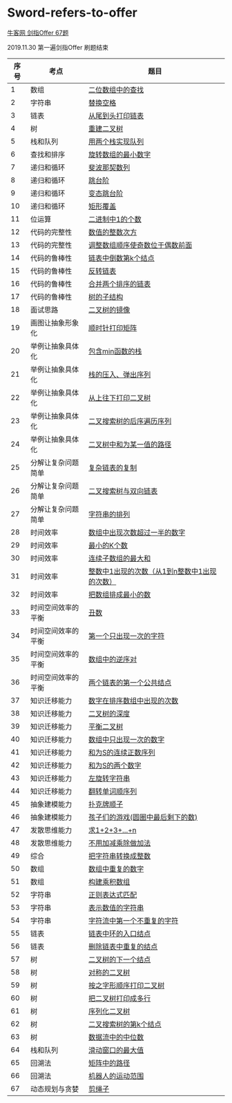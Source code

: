 # Sword-refers-to-offer
[牛客网 剑指Offer 67题](https://www.nowcoder.com/ta/coding-interviews?page=1)

2019.11.30 第一遍剑指Offer 刷题结束

| 序号 | 考点 | 题目 |
| -- | -- | -- |
| 1 | 数组 | [二位数组中的查找](https://github.com/hncboy/Sword-refers-to-offer/blob/master/src/com/hncboy/Topic1.java) |
| 2 | 字符串 | [替换空格](https://github.com/hncboy/Sword-refers-to-offer/blob/master/src/com/hncboy/Topic2.java) |
| 3 | 链表 | [从尾到头打印链表](https://github.com/hncboy/Sword-refers-to-offer/blob/master/src/com/hncboy/Topic3.java) |
| 4 | 树 | [重建二叉树](https://github.com/hncboy/Sword-refers-to-offer/blob/master/src/com/hncboy/Topic4.java) |
| 5 | 栈和队列 | [用两个栈实现队列](https://github.com/hncboy/Sword-refers-to-offer/blob/master/src/com/hncboy/Topic5.java) |
| 6 | 查找和排序 | [旋转数组的最小数字](https://github.com/hncboy/Sword-refers-to-offer/blob/master/src/com/hncboy/Topic6.java) |
| 7 | 递归和循环 | [斐波那契数列](https://github.com/hncboy/Sword-refers-to-offer/blob/master/src/com/hncboy/Topic7.java) |
| 8 | 递归和循环 | [跳台阶](https://github.com/hncboy/Sword-refers-to-offer/blob/master/src/com/hncboy/Topic8.java) |
| 9 | 递归和循环 | [变态跳台阶](https://github.com/hncboy/Sword-refers-to-offer/blob/master/src/com/hncboy/Topic9.java) |
| 10 | 递归和循环 | [矩形覆盖](https://github.com/hncboy/Sword-refers-to-offer/blob/master/src/com/hncboy/Topic10.java) |
| 11 | 位运算 | [二进制中1的个数](https://github.com/hncboy/Sword-refers-to-offer/blob/master/src/com/hncboy/Topic11.java) |
| 12 | 代码的完整性 | [数值的整数次方](https://github.com/hncboy/Sword-refers-to-offer/blob/master/src/com/hncboy/Topic12.java) |
| 13 | 代码的完整性 | [调整数组顺序使奇数位于偶数前面](https://github.com/hncboy/Sword-refers-to-offer/blob/master/src/com/hncboy/Topic13.java) |
| 14 | 代码的鲁棒性 | [链表中倒数第k个结点](https://github.com/hncboy/Sword-refers-to-offer/blob/master/src/com/hncboy/Topic14.java) |
| 15 | 代码的鲁棒性 | [反转链表](https://github.com/hncboy/Sword-refers-to-offer/blob/master/src/com/hncboy/Topic15.java) |
| 16 | 代码的鲁棒性 | [合并两个排序的链表](https://github.com/hncboy/Sword-refers-to-offer/blob/master/src/com/hncboy/Topic16.java) |
| 17 | 代码的鲁棒性 | [树的子结构](https://github.com/hncboy/Sword-refers-to-offer/blob/master/src/com/hncboy/Topic17.java) |
| 18 | 面试思路 | [二叉树的镜像](https://github.com/hncboy/Sword-refers-to-offer/blob/master/src/com/hncboy/Topic18.java) |
| 19 | 画图让抽象形象化 | [顺时针打印矩阵](https://github.com/hncboy/Sword-refers-to-offer/blob/master/src/com/hncboy/Topic19.java) |
| 20 | 举例让抽象具体化 | [包含min函数的栈](https://github.com/hncboy/Sword-refers-to-offer/blob/master/src/com/hncboy/Topic20.java) |
| 21 | 举例让抽象具体化 | [栈的压入、弹出序列](https://github.com/hncboy/Sword-refers-to-offer/blob/master/src/com/hncboy/Topic21.java) |
| 22 | 举例让抽象具体化 | [从上往下打印二叉树](https://github.com/hncboy/Sword-refers-to-offer/blob/master/src/com/hncboy/Topic22.java) |
| 23 | 举例让抽象具体化 | [二叉搜索树的后序遍历序列](https://github.com/hncboy/Sword-refers-to-offer/blob/master/src/com/hncboy/Topic23.java) |
| 24 | 举例让抽象具体化 | [二叉树中和为某一值的路径](https://github.com/hncboy/Sword-refers-to-offer/blob/master/src/com/hncboy/Topic24.java) |
| 25 | 分解让复杂问题简单 | [复杂链表的复制](https://github.com/hncboy/Sword-refers-to-offer/blob/master/src/com/hncboy/Topic25.java) |
| 26 | 分解让复杂问题简单 | [二叉搜索树与双向链表](https://github.com/hncboy/Sword-refers-to-offer/blob/master/src/com/hncboy/Topic26.java) |
| 27 | 分解让复杂问题简单 | [字符串的排列](https://github.com/hncboy/Sword-refers-to-offer/blob/master/src/com/hncboy/Topic27.java) |
| 28 | 时间效率 | [数组中出现次数超过一半的数字](https://github.com/hncboy/Sword-refers-to-offer/blob/master/src/com/hncboy/Topic28.java) |
| 29 | 时间效率 | [最小的K个数](https://github.com/hncboy/Sword-refers-to-offer/blob/master/src/com/hncboy/Topic29.java) |
| 30 | 时间效率 | [连续子数组的最大和](https://github.com/hncboy/Sword-refers-to-offer/blob/master/src/com/hncboy/Topic30.java) |
| 31 | 时间效率 | [整数中1出现的次数（从1到n整数中1出现的次数）](https://github.com/hncboy/Sword-refers-to-offer/blob/master/src/com/hncboy/Topic31.java) |
| 32 | 时间效率 | [把数组排成最小的数](https://github.com/hncboy/Sword-refers-to-offer/blob/master/src/com/hncboy/Topic32.java) |
| 33 | 时间空间效率的平衡 | [丑数](https://github.com/hncboy/Sword-refers-to-offer/blob/master/src/com/hncboy/Topic33.java) |
| 34 | 时间空间效率的平衡 | [第一个只出现一次的字符](https://github.com/hncboy/Sword-refers-to-offer/blob/master/src/com/hncboy/Topic34.java) |
| 35 | 时间空间效率的平衡 | [数组中的逆序对](https://github.com/hncboy/Sword-refers-to-offer/blob/master/src/com/hncboy/Topic35.java) |
| 36 | 时间空间效率的平衡 | [两个链表的第一个公共结点](https://github.com/hncboy/Sword-refers-to-offer/blob/master/src/com/hncboy/Topic36.java) |
| 37 | 知识迁移能力 | [数字在排序数组中出现的次数](https://github.com/hncboy/Sword-refers-to-offer/blob/master/src/com/hncboy/Topic37.java) |
| 38 | 知识迁移能力 | [二叉树的深度](https://github.com/hncboy/Sword-refers-to-offer/blob/master/src/com/hncboy/Topic38.java) |
| 39 | 知识迁移能力 | [	平衡二叉树](https://github.com/hncboy/Sword-refers-to-offer/blob/master/src/com/hncboy/Topic39.java) |
| 40 | 知识迁移能力 | [数组中只出现一次的数字](https://github.com/hncboy/Sword-refers-to-offer/blob/master/src/com/hncboy/Topic40.java) |
| 41 | 知识迁移能力 | [和为S的连续正数序列](https://github.com/hncboy/Sword-refers-to-offer/blob/master/src/com/hncboy/Topic41.java) |
| 42 | 知识迁移能力 | [和为S的两个数字](https://github.com/hncboy/Sword-refers-to-offer/blob/master/src/com/hncboy/Topic42.java) |
| 43 | 知识迁移能力 | [左旋转字符串](https://github.com/hncboy/Sword-refers-to-offer/blob/master/src/com/hncboy/Topic43.java) |
| 44 | 知识迁移能力 | [翻转单词顺序列](https://github.com/hncboy/Sword-refers-to-offer/blob/master/src/com/hncboy/Topic44.java) |
| 45 | 抽象建模能力 | [扑克牌顺子](https://github.com/hncboy/Sword-refers-to-offer/blob/master/src/com/hncboy/Topic45.java) |
| 46 | 抽象建模能力 | [孩子们的游戏(圆圈中最后剩下的数)](https://github.com/hncboy/Sword-refers-to-offer/blob/master/src/com/hncboy/Topic46.java) |
| 47 | 发散思维能力 | [求1+2+3+...+n](https://github.com/hncboy/Sword-refers-to-offer/blob/master/src/com/hncboy/Topic47.java) |
| 48 | 发散思维能力 | [不用加减乘除做加法](https://github.com/hncboy/Sword-refers-to-offer/blob/master/src/com/hncboy/Topic48.java) |
| 49 | 综合 | [把字符串转换成整数](https://github.com/hncboy/Sword-refers-to-offer/blob/master/src/com/hncboy/Topic49.java) |
| 50 | 数组 | [数组中重复的数字](https://github.com/hncboy/Sword-refers-to-offer/blob/master/src/com/hncboy/Topic50.java) |
| 51 | 数组 | [构建乘积数组](https://github.com/hncboy/Sword-refers-to-offer/blob/master/src/com/hncboy/Topic51.java) | 
| 52 | 字符串 | [正则表达式匹配](https://github.com/hncboy/Sword-refers-to-offer/blob/master/src/com/hncboy/Topic52.java) |
| 53 | 字符串 | [表示数值的字符串](https://github.com/hncboy/Sword-refers-to-offer/blob/master/src/com/hncboy/Topic53.java) |
| 54 | 字符串 | [字符流中第一个不重复的字符](https://github.com/hncboy/Sword-refers-to-offer/blob/master/src/com/hncboy/Topic54.java) |
| 55 | 链表 | [链表中环的入口结点](https://github.com/hncboy/Sword-refers-to-offer/blob/master/src/com/hncboy/Topic55.java) |
| 56 | 链表 | [删除链表中重复的结点](https://github.com/hncboy/Sword-refers-to-offer/blob/master/src/com/hncboy/Topic56.java) |
| 57 | 树 | [二叉树的下一个结点](https://github.com/hncboy/Sword-refers-to-offer/blob/master/src/com/hncboy/Topic57.java) |
| 58 | 树 | [对称的二叉树](https://github.com/hncboy/Sword-refers-to-offer/blob/master/src/com/hncboy/Topic58.java) |
| 59 | 树 | [按之字形顺序打印二叉树](https://github.com/hncboy/Sword-refers-to-offer/blob/master/src/com/hncboy/Topic59.java) |
| 60 | 树 | [把二叉树打印成多行](https://github.com/hncboy/Sword-refers-to-offer/blob/master/src/com/hncboy/Topic60.java) |
| 61 | 树 | [序列化二叉树](https://github.com/hncboy/Sword-refers-to-offer/blob/master/src/com/hncboy/Topic61.java) |
| 62 | 树 | [二叉搜索树的第k个结点](https://github.com/hncboy/Sword-refers-to-offer/blob/master/src/com/hncboy/Topic62.java) |
| 63 | 树 | [数据流中的中位数](https://github.com/hncboy/Sword-refers-to-offer/blob/master/src/com/hncboy/Topic63.java) |
| 64 | 栈和队列 | [滑动窗口的最大值](https://github.com/hncboy/Sword-refers-to-offer/blob/master/src/com/hncboy/Topic64.java) |
| 65 | 回溯法 | [矩阵中的路径](https://github.com/hncboy/Sword-refers-to-offer/blob/master/src/com/hncboy/Topic65.java) |
| 66 | 回溯法 | [机器人的运动范围](https://github.com/hncboy/Sword-refers-to-offer/blob/master/src/com/hncboy/Topic66.java) |
| 67 | 动态规划与贪婪 | [剪绳子](https://github.com/hncboy/Sword-refers-to-offer/blob/master/src/com/hncboy/Topic67.java) |